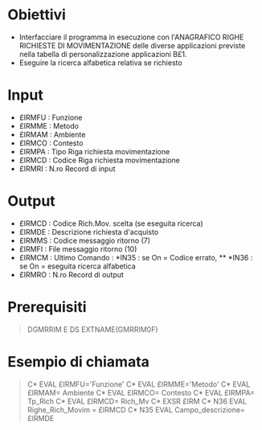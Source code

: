 # Obiettivi
* Interfacciare il programma in esecuzione con l'ANAGRAFICO RIGHE RICHIESTE DI MOVIMENTAZIONE delle diverse applicazioni previste nella tabella di personalizzazione applicazioni B£1.
* Eseguire la ricerca alfabetica relativa se richiesto

# Input
* £IRMFU :  Funzione
* £IRMME :  Metodo
* £IRMAM :  Ambiente
* £IRMCO :  Contesto
* £IRMPA :  Tipo Riga richiesta movimentazione
* £IRMCD :  Codice Riga richiesta movimentazione
* £IRMRI :  N.ro Record di input

# Output
* £IRMCD :  Codice Rich.Mov. scelta (se eseguita ricerca)
* £IRMDE :  Descrizione richiesta d'acquisto
* £IRMMS :  Codice messaggio ritorno (7)
* £IRMFI :  File   messaggio ritorno (10)
* £IRMCM :  Ultimo Comando :  *IN35  :  se On = Codice errato, ** *IN36  :  se On = eseguita ricerca alfabetica
* £IRMRO :  N.ro Record di output

# Prerequisiti
>DGMRRIM         E DS                  EXTNAME(GMRRIM0F)

# Esempio di chiamata
>C*                  EVAL      £IRMFU='Funzione'
C*                  EVAL      £IRMME='Metodo'
C*                  EVAL      £IRMAM= Ambiente
C*                  EVAL      £IRMCO= Contesto
C*                  EVAL      £IRMPA= Tp_Rich
C*                  EVAL      £IRMCD= Rich_Mv
C*                  EXSR      £IRM
C* N36              EVAL      Righe_Rich_Movim = £IRMCD
C* N35              EVAL      Campo_descrizione= £IRMDE

